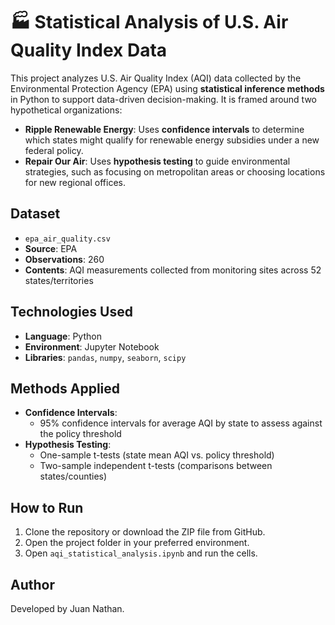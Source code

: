 # 🏭 Statistical Analysis of U.S. Air Quality Index Data

This project analyzes U.S. Air Quality Index (AQI) data collected by the Environmental Protection Agency (EPA) using **statistical inference methods** in Python to support data-driven decision-making. It is framed around two hypothetical organizations:

- **Ripple Renewable Energy**: Uses **confidence intervals** to determine which states might qualify for renewable energy subsidies under a new federal policy.  
- **Repair Our Air**: Uses **hypothesis testing** to guide environmental strategies, such as focusing on metropolitan areas or choosing locations for new regional offices.  

## Dataset

- `epa_air_quality.csv`
- **Source**: EPA
- **Observations**: 260
- **Contents**: AQI measurements collected from monitoring sites across 52 states/territories

## Technologies Used

- **Language**: Python
- **Environment**: Jupyter Notebook
- **Libraries**: `pandas`, `numpy`, `seaborn`, `scipy`

## Methods Applied

- **Confidence Intervals**:
  - 95% confidence intervals for average AQI by state to assess against the policy threshold
- **Hypothesis Testing**:
  - One-sample t-tests (state mean AQI vs. policy threshold)  
  - Two-sample independent t-tests (comparisons between states/counties)
 
## How to Run

1. Clone the repository or download the ZIP file from GitHub.
2. Open the project folder in your preferred environment.
3. Open `aqi_statistical_analysis.ipynb` and run the cells.

## Author

Developed by Juan Nathan.
